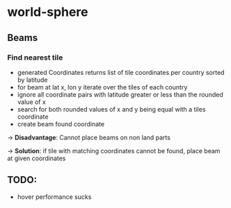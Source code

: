 # world-sphere

## Beams

### Find nearest tile

-   generated Coordinates returns list of tile coordinates per country sorted by
    latitude
-   for beam at lat x, lon y iterate over the tiles of each country
-   ignore all coordinate pairs with latitude greater or less than the rounded
    value of x
-   search for both rounded values of x and y being equal with a tiles
    coordinate
-   create beam found coordinate

-> **Disadvantage**: Cannot place beams on non land parts

-> **Solution**: if tile with matching coordinates cannot be found, place beam
at given coordinates

## TODO:

-   hover performance sucks
